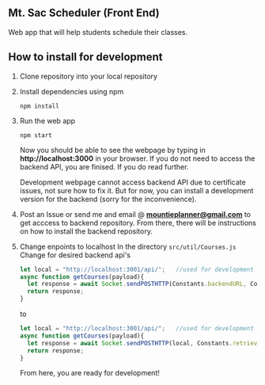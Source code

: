## Mt. Sac Scheduler (Front End)

Web app that will help students schedule their classes.


## How to install for development
1)  Clone repository into your local repository
2)  Install dependencies using npm
      ```
      npm install
      ```
3)  Run the web app
    ```
    npm start
    ```
    Now you should be able to see the webpage by typing in **http://localhost:3000** in your browser. 
    If you do not need to access the backend API, you are finised. If you do read further.
    
    Development webpage cannot access backend API due to certificate issues, not sure how to fix it.
    But for now, you can install a development version for the backend (sorry for the inconvenience).
 4)  Post an Issue or send me and email @ **mountieplanner@gmail.com**  to get acccess to backend repository.
     From there, there will be instructions on how to install the backend repository.
 5) Change enpoints to localhost
    In the directory ```src/util/Courses.js```
    Change for desired backend api's
    ```javascript
    let local = "http://localhost:3001/api/";   //used for development
    async function getCourses(payload){
      let response = await Socket.sendPOSTHTTP(Constants.backendURL, Constants.retrieveClassesEP,payload);
      return response;
    }
    ```
    to
    ```javascript
    let local = "http://localhost:3001/api/";   //used for development
    async function getCourses(payload){
      let response = await Socket.sendPOSTHTTP(local, Constants.retrieveClassesEP,payload); //Change parameter
      return response;
    }
    ```
    
    From here, you are ready for development!
    

